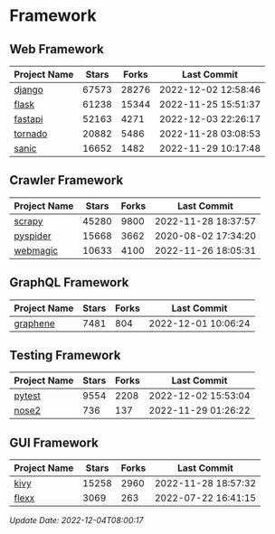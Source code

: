 # Framework

## Web Framework
| Project Name | Stars | Forks | Last Commit |
| ------------ | ----- | ----- | ----------- |
| [django](https://github.com/django/django) | 67573 | 28276 | 2022-12-02 12:58:46 |
| [flask](https://github.com/pallets/flask) | 61238 | 15344 | 2022-11-25 15:51:37 |
| [fastapi](https://github.com/tiangolo/fastapi) | 52163 | 4271 | 2022-12-03 22:26:17 |
| [tornado](https://github.com/tornadoweb/tornado) | 20882 | 5486 | 2022-11-28 03:08:53 |
| [sanic](https://github.com/sanic-org/sanic) | 16652 | 1482 | 2022-11-29 10:17:48 |

## Crawler Framework
| Project Name | Stars | Forks | Last Commit |
| ------------ | ----- | ----- | ----------- |
| [scrapy](https://github.com/scrapy/scrapy) | 45280 | 9800 | 2022-11-28 18:37:57 |
| [pyspider](https://github.com/binux/pyspider) | 15668 | 3662 | 2020-08-02 17:34:20 |
| [webmagic](https://github.com/code4craft/webmagic) | 10633 | 4100 | 2022-11-26 18:05:31 |

## GraphQL Framework
| Project Name | Stars | Forks | Last Commit |
| ------------ | ----- | ----- | ----------- |
| [graphene](https://github.com/graphql-python/graphene) | 7481 | 804 | 2022-12-01 10:06:24 |

## Testing Framework
| Project Name | Stars | Forks | Last Commit |
| ------------ | ----- | ----- | ----------- |
| [pytest](https://github.com/pytest-dev/pytest) | 9554 | 2208 | 2022-12-02 15:53:04 |
| [nose2](https://github.com/nose-devs/nose2) | 736 | 137 | 2022-11-29 01:26:22 |

## GUI Framework
| Project Name | Stars | Forks | Last Commit |
| ------------ | ----- | ----- | ----------- |
| [kivy](https://github.com/kivy/kivy) | 15258 | 2960 | 2022-11-28 18:57:32 |
| [flexx](https://github.com/flexxui/flexx) | 3069 | 263 | 2022-07-22 16:41:15 |

*Update Date: 2022-12-04T08:00:17*